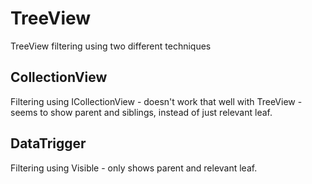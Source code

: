 # TreeView
TreeView filtering using two different techniques

## CollectionView

Filtering using ICollectionView - doesn't work that well with TreeView - seems to show parent and siblings, instead of just relevant leaf.

## DataTrigger

Filtering using Visible - only shows parent and relevant leaf.
